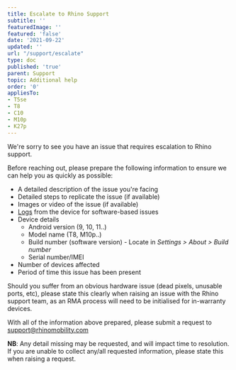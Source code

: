 ```yaml
---
title: Escalate to Rhino Support
subtitle: ''
featuredImage: ''
featured: 'false'
date: '2021-09-22'
updated: ''
url: "/support/escalate"
type: doc
published: 'true'
parent: Support
topic: Additional help
order: '0'
appliesTo:
- T5se
- T8
- C10
- M10p
- K27p
---
```


We're sorry to see you have an issue that requires escalation to Rhino support.

Before reaching out, please prepare the following information to ensure we can help you as quickly as possible:

- A detailed description of the issue you're facing
- Detailed steps to replicate the issue (if available)
- Images or video of the issue (if available)
- [Logs](/support/enable-debugging) from the device for software-based issues
- Device details
  - Android version (9, 10, 11..)
  - Model name (T8, M10p..)
  - Build number (software version) - Locate in _Settings > About > Build number_
  - Serial number/IMEI
- Number of devices affected
- Period of time this issue has been present

Should you suffer from an obvious hardware issue (dead pixels, unusable ports, etc), please state this clearly when raising an issue with the Rhino support team, as an RMA process will need to be initialised for in-warranty devices.

With all of the information above prepared, please submit a request to [support@rhinomobility.com](mailto:support@rhinomobility.com)  

**NB**: Any detail missing may be requested, and will impact time to resolution. If you are unable to collect any/all requested information, please state this when raising a request.
